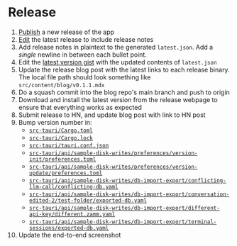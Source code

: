 # Release

1. [Publish](https://github.com/zamm-dev/zamm/actions/workflows/publish.yaml) a new release of the app
2. [Edit](https://github.com/zamm-dev/zamm/releases) the latest release to include release notes
3. Add release notes in plaintext to the generated `latest.json`. Add a *single* newline in between each bullet point.
4. Edit the [latest version gist](https://gist.github.com/amosjyng/b3bbcb4ea176009732ea6898f87fe102/) with the updated contents of `latest.json`
5. Update the release blog post with the latest links to each release binary. The local file path should look something like `src/content/blog/v0.1.1.mdx`
6. Do a squash commit into the blog repo's main branch and push to origin
7. Download and install the latest version from the release webpage to ensure that everything works as expected
8. Submit release to HN, and update blog post with link to HN post
9. Bump version number in:
   - [`src-tauri/Cargo.toml`](/src-tauri/Cargo.toml)
   - [`src-tauri/Cargo.lock`](/src-tauri/Cargo.lock)
   - [`src-tauri/tauri.conf.json`](/src-tauri/tauri.conf.json)
   - [`src-tauri/api/sample-disk-writes/preferences/version-init/preferences.toml`](/src-tauri/api/sample-disk-writes/preferences/version-init/preferences.toml)
   - [`src-tauri/api/sample-disk-writes/preferences/version-update/preferences.toml`](/src-tauri/api/sample-disk-writes/preferences/version-update/preferences.toml)
   - [`src-tauri/api/sample-disk-writes/db-import-export/conflicting-llm-call/conflicting-db.yaml`](/src-tauri/api/sample-disk-writes/db-import-export/conflicting-llm-call/conflicting-db.yaml)
   - [`src-tauri/api/sample-disk-writes/db-import-export/conversation-edited-2/test-folder/exported-db.yaml`](/src-tauri/api/sample-disk-writes/db-import-export/conversation-edited-2/test-folder/exported-db.yaml)
   - [`src-tauri/api/sample-disk-writes/db-import-export/different-api-key/different.zamm.yaml`](/src-tauri/api/sample-disk-writes/db-import-export/different-api-key/different.zamm.yaml)
   - [`src-tauri/api/sample-disk-writes/db-import-export/terminal-sessions/exported-db.yaml`](/src-tauri/api/sample-disk-writes/db-import-export/terminal-sessions/exported-db.yaml)
10. Update the end-to-end screenshot
